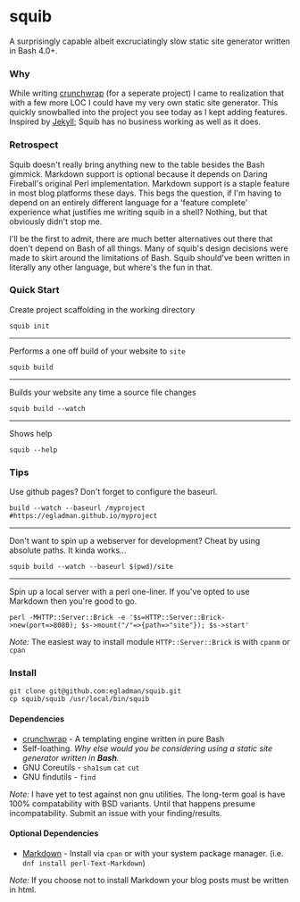 # squib

A surprisingly capable albeit excruciatingly slow static site generator written in Bash 4.0+.

### Why
While writing [crunchwrap](https://github.com/egladman/crunchwrap) (for a seperate project) I came to realization that with a few more LOC I could have my very own static site generator. This quickly snowballed into the project you see today as I kept adding features. Inspired by [Jekyll](https://github.com/jekyll/jekyll); Squib has no business working as well as it does.

### Retrospect
Squib doesn't really bring anything new to the table besides the Bash gimmick. Markdown support is optional because it depends on Daring Fireball's original Perl implementation. Markdown support is a staple feature in most blog platforms these days. This begs the question, if I'm having to depend on an entirely different language for a 'feature complete' experience what justifies me writing squib in a shell? Nothing, but that obviously didn't stop me.

I'll be the first to admit, there are much better alternatives out there that doen't depend on Bash of all things. Many of squib's design decisions were made to skirt around the limitations of Bash. Squib should've been written in literally any other language, but where's the fun in that.

### Quick Start

Create project scaffolding in the working directory
```
squib init
```
---

Performs a one off build of your website to `site`
```
squib build
```
---

Builds your website any time a source file changes
```
squib build --watch
```

---

Shows help
```
squib --help
```

### Tips

Use github pages? Don't forget to configure the baseurl.
```
build --watch --baseurl /myproject #https://egladman.github.io/myproject
```
---

Don't want to spin up a webserver for development? Cheat by using absolute paths. It kinda works...
```
squib build --watch --baseurl $(pwd)/site
```

---

Spin up a local server with a perl one-liner. If you've opted to use Markdown then you're good to go.
```
perl -MHTTP::Server::Brick -e '$s=HTTP::Server::Brick->new(port=>8080); $s->mount("/"=>{path=>"site"}); $s->start'
```

*Note:* The easiest way to install module `HTTP::Server::Brick` is with `cpanm` or `cpan`

### Install

```
git clone git@github.com:egladman/squib.git
cp squib/squib /usr/local/bin/squib
```

#### Dependencies

- [crunchwrap](https://github.com/egladman/crunchwrap) - A templating engine written in pure Bash
- Self-loathing. *Why else would you be considering using a static site generator written in **Bash**.*
- GNU Coreutils - `sha1sum` `cat` `cut`
- GNU findutils - `find`

*Note:* I have yet to test against non gnu utilities. The long-term goal is have 100% compatability with BSD variants. Until that happens presume incompatability. Submit an issue with your finding/results.

#### Optional Dependencies

- [Markdown](https://github.com/bobtfish/text-markdown) - Install via `cpan` or with your system package manager. (i.e. `dnf install perl-Text-Markdown`)

*Note:* If you choose not to install Markdown your blog posts must be written in html.
